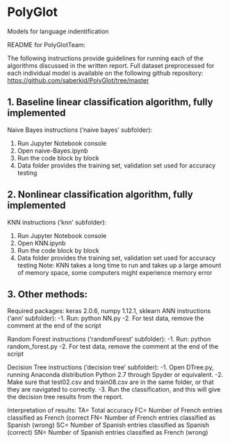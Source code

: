 # PolyGlot
Models for language indentification

README for PolyGlotTeam:

The following instructions provide guidelines for running each of the algorithms discussed in the written report. 
Full dataset preprocessed for each individual model is available on the following github repository:
https://github.com/saberkid/PolyGlot/tree/master

## 1. Baseline linear classification algorithm, fully implemented
Naive Bayes instructions (‘naive bayes’ subfolder):
1.	Run Jupyter Notebook console
2.	Open naive-Bayes.ipynb
3.	Run the code block by block 
4.	Data folder provides the training set, validation set used for accuracy testing

## 2. Nonlinear classification algorithm, fully implemented
KNN instructions (‘knn’ subfolder):
1.	Run Jupyter Notebook console
2.	Open KNN.ipynb
3.	Run the code block by block 
4.	Data folder provides the training set, validation set used for accuracy testing
Note: KNN takes a long time to run and takes up a large amount of memory space, some computers might experience memory error

## 3. Other methods: 
Required packages: keras 2.0.6, numpy 1.12.1, sklearn 
ANN instructions (‘ann’ subfolder):
-1.	Run: python NN.py
-2.	For test data, remove the comment at the end of the script

Random Forest instructions (‘randomForest’ subfolder):
-1.	Run: python random_forest.py
-2.	For test data, remove the comment at the end of the script

Decision Tree instructions (‘decision tree’ subfolder):
-1.	Open DTree.py, running Anaconda distribution Python 2.7 through Spyder or equivalent.
-2.	Make sure that test02.csv and train08.csv are in the same folder, or that they are navigated to correctly. 
-3.	Run the classification, and this will give the decision tree results from the report.

Interpretation of results:
TA= Total accuracy
FC= Number of French entries classified as French (correct
FN= Number of French entries classified as Spanish (wrong)
SC= Number of Spanish entries classified as Spanish (correct)
SN= Number of Spanish entries classified as French (wrong)
